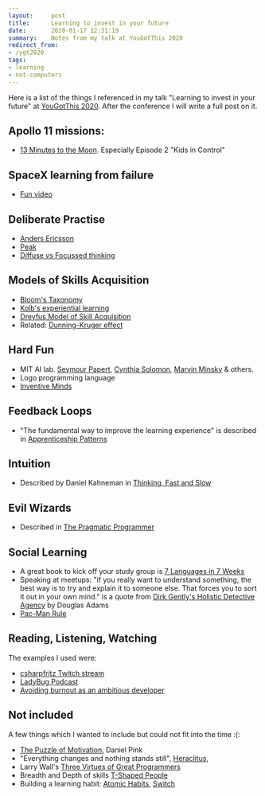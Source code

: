 ```yaml
---
layout:     post
title:      Learning to invest in your future
date:       2020-01-17 12:31:19
summary:    Notes from my talk at YouGotThis 2020
redirect_from:
- /ygt2020
tags:
- learning
- not-computers
---
```


Here is a list of the things I referenced in my talk "Learning to invest in your future" at [YouGotThis 2020](https://2020.yougotthis.io/). After the conference I will write a full post on it.

## Apollo 11 missions:
  - [13 Minutes to the Moon](https://www.bbc.co.uk/programmes/w13xttx2). Especially Episode 2 "Kids in Control"

## SpaceX learning from failure
  - [Fun video](https://www.youtube.com/watch?v=bvim4rsNHkQ)

## Deliberate Practise
  - [Anders Ericsson](https://en.wikipedia.org/wiki/K._Anders_Ericsson)
  - [Peak](https://en.wikipedia.org/wiki/Peak:_Secrets_from_the_New_Science_of_Expertise)
  - [Diffuse vs Focussed thinking](https://fs.blog/2019/10/focused-diffuse-thinking/)

## Models of Skills Acquisition
  - [Bloom's Taxonomy](https://www.teachthought.com/learning/what-is-blooms-taxonomy-a-definition-for-teachers/)
  - [Kolb's experiential learning](https://en.wikipedia.org/wiki/Kolb%27s_experiential_learning)
  - [Dreyfus Model of Skill Acquisition](https://en.wikipedia.org/wiki/Dreyfus_model_of_skill_acquisition)
  - Related: [Dunning-Kruger effect](https://en.wikipedia.org/wiki/Dunning%E2%80%93Kruger_effect)

## Hard Fun
  - MIT AI lab. [Seymour Papert](https://en.wikipedia.org/wiki/Seymour_Papert), [Cynthia Solomon](https://en.wikipedia.org/wiki/Cynthia_Solomon), [Marvin Minsky](https://en.wikipedia.org/wiki/Marvin_Minsky) & others.
  - Logo programming language
  - [Inventive Minds](https://mitpress.mit.edu/books/inventive-minds)

## Feedback Loops
  - "The fundamental way to improve the learning experience" is described in  [Apprenticeship Patterns](https://www.oreilly.com/library/view/apprenticeship-patterns/9780596806842/ch01.html)

## Intuition
  - Described by Daniel Kahneman in [Thinking, Fast and Slow](https://en.wikipedia.org/wiki/Thinking,_Fast_and_Slow)

## Evil Wizards
  - Described in [The Pragmatic Programmer](https://pragprog.com/book/tpp20/the-pragmatic-programmer-20th-anniversary-edition)

## Social Learning
  - A great book to kick off your study group is [7 Languages in 7 Weeks](https://pragprog.com/book/btlang/seven-languages-in-seven-weeks)
  - Speaking at meetups: "if you really want to understand something, the best way is to try and explain it to someone else. That forces you to sort it out in your own mind." is a quote from [Dirk Gently's Holistic Detective Agency](https://en.wikipedia.org/wiki/Dirk_Gently%27s_Holistic_Detective_Agency) by Douglas Adams
  - [Pac-Man Rule](https://www.ericholscher.com/blog/2017/aug/2/pacman-rule-conferences/)
  
## Reading, Listening, Watching
The examples I used were:
  - [csharpfritz Twitch stream](https://www.twitch.tv/csharpfritz)
  - [LadyBug Podcast](https://www.ladybug.dev/)
  - [Avoiding burnout as an ambitious developer](https://stackoverflow.blog/2020/01/13/avoiding-burnout-as-an-ambitious-developer/)
  
## Not included
A few things which I wanted to include but could not fit into the time :(:
 - [The Puzzle of Motivation](https://www.ted.com/talks/dan_pink_the_puzzle_of_motivation), Daniel Pink
 - "Everything changes and nothing stands still", [Heraclitus](https://en.wikiquote.org/wiki/Heraclitus),
 - Larry Wall's [Three Virtues of Great Programmers](http://threevirtues.com/)
 - Breadth and Depth of skills [T-Shaped People](https://en.wikipedia.org/wiki/T-shaped_skills)
 - Building a learning habit: [Atomic Habits](https://jamesclear.com/atomic-habits), [Switch](https://heathbrothers.com/books/switch/)
